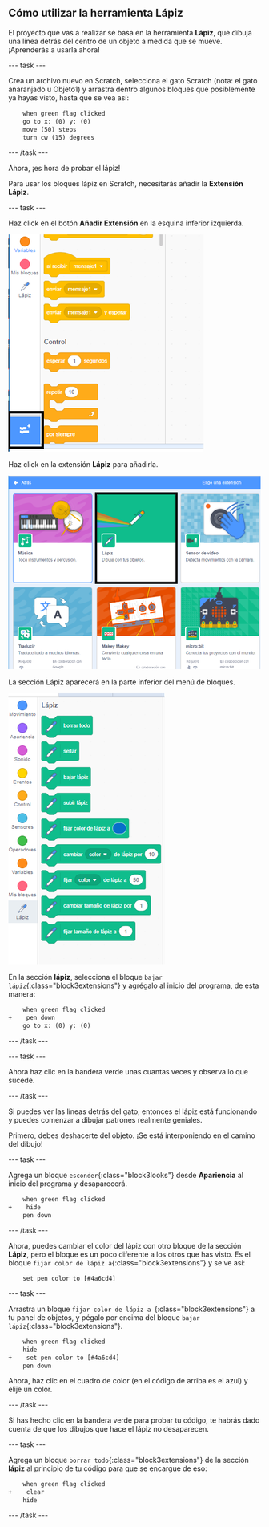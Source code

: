 ## Cómo utilizar la herramienta Lápiz

El proyecto que vas a realizar se basa en la herramienta **Lápiz**, que dibuja una línea detrás del centro de un objeto a medida que se mueve. ¡Aprenderás a usarla ahora!

\--- task \---

Crea un archivo nuevo en Scratch, selecciona el gato Scratch (nota: el gato anaranjado u Objeto1) y arrastra dentro algunos bloques que posiblemente ya hayas visto, hasta que se vea así:

```blocks3
    when green flag clicked
    go to x: (0) y: (0)
    move (50) steps
    turn cw (15) degrees
```

\--- /task \---

Ahora, ¡es hora de probar el lápiz!

Para usar los bloques lápiz en Scratch, necesitarás añadir la **Extensión Lápiz**.

\--- task \---

Haz click en el botón **Añadir Extensión** en la esquina inferior izquierda.

![botón añadir extensión resaltado](images/add-extension-annotated.png)

Haz click en la extensión **Lápiz** para añadirla.

![extensión Lápiz resaltada](images/click-pen-annotated.png)

La sección Lápiz aparecerá en la parte inferior del menú de bloques.

![bloques de extensión lápiz](images/pen-extension-blocks.png)

En la sección **lápiz**, selecciona el bloque `bajar lápiz`{:class="block3extensions"} y agrégalo al inicio del programa, de esta manera:

```blocks3
    when green flag clicked
+    pen down
    go to x: (0) y: (0)
```

\--- /task \---

\--- task \---

Ahora haz clic en la bandera verde unas cuantas veces y observa lo que sucede.

\--- /task \---

Si puedes ver las líneas detrás del gato, entonces el lápiz está funcionando y puedes comenzar a dibujar patrones realmente geniales.

Primero, debes deshacerte del objeto. ¡Se está interponiendo en el camino del dibujo!

\--- task \---

Agrega un bloque `esconder`{:class="block3looks"} desde **Apariencia** al inicio del programa y desaparecerá.

```blocks3
    when green flag clicked
+    hide
    pen down
```

\--- /task \---

Ahora, puedes cambiar el color del lápiz con otro bloque de la sección **Lápiz**, pero el bloque es un poco diferente a los otros que has visto. Es el bloque `fijar color de lápiz a`{:class="block3extensions"} y se ve así:

```blocks3
    set pen color to [#4a6cd4]
```

\--- task \---

Arrastra un bloque `fijar color de lápiz a `{:class="block3extensions"} a tu panel de objetos, y pégalo por encima del bloque `bajar lápiz`{:class="block3extensions"}.

```blocks3
    when green flag clicked
    hide
+    set pen color to [#4a6cd4]
    pen down
```

Ahora, haz clic en el cuadro de color (en el código de arriba es el azul) y elije un color.

\--- /task \---

Si has hecho clic en la bandera verde para probar tu código, te habrás dado cuenta de que los dibujos que hace el lápiz no desaparecen.

\--- task \---

Agrega un bloque `borrar todo`{:class="block3extensions"} de la sección **lápiz** al principio de tu código para que se encargue de eso:

```blocks3
    when green flag clicked
+    clear
    hide
```

\--- /task \---